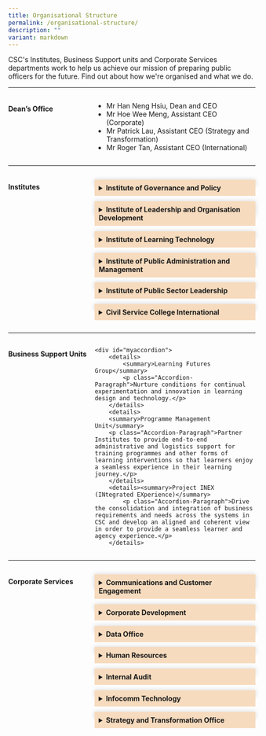 ```yaml
---
title: Organisational Structure
permalink: /organisational-structure/
description: ""
variant: markdown
---
```

<style>
	.grid-container {
	  display: grid;
	  grid-template-columns:  35% 65%;
	 
	}

	.header-left {
		text-align: left;
	
	
	}

	.Accordion-Paragraph {
	 font-size: 1em;
	 margin-left: 0.5em;
	 margin-right: 0.5em;
	 
	}
	
	summary {
		background-color: #f7dbbe;
		padding:8px;
		margin-bottom: -20px;
		font-weight: bold;
		transition: all 0.5s ease;
	}
	
	summary:hover{
		cursor: pointer;
		color: white;
		background-color: #F68B1F;
		font-weight: bold;
	}
	
	details[open] {
		background-color: #f7f0f0;

	}
	
details {
		box-shadow: 0px 0px 10px #d4d4d4;
		margin-top: 1em;
		margin-bottom: 2.2em;
	}

@media only screen and (max-width: 600px) {
	.grid-container {
		display: block;
	}
	
}	
	
	
</style>


<p>CSC's Institutes, Business Support units&nbsp;and Corporate Services departments work to help us achieve our mission of preparing public officers for the future. Find out about how we're organised and what we do.                            </p>

<hr>
<div class="grid-container">
<div class="grid-child-OS-1"><h4 class="header-left">Dean’s Office</h4></div>
<div class="grid-child-OS-2">
	<ul>
	<li>Mr Han Neng Hsiu, Dean and CEO</li>
	<li>Mr Hoe Wee Meng, Assistant CEO (Corporate)</li>
	<li>Mr Patrick Lau, Assistant CEO (Strategy and Transformation)</li>
	<li>Mr Roger Tan, Assistant CEO (International)</li>
</ul>
</div>
</div>


<hr>
<div class="grid-container">
	<div class="grid-child-OS-1"><h4 class="header-left">Institutes</h4>
	</div>
	<div class="grid-child-OS-2">		
<div id="myaccordion">
	<details><summary>Institute of Governance and Policy</summary>
		<p class="Accordion-Paragraph">Build capabilities of public officers in public governance, policy development, public communications and engagement, and international relations.</p>
	</details>
	<details><summary>Institute of Leadership and Organisation Development</summary>
		<p class="Accordion-Paragraph">Develop leadership and organisation development (OD) capabilities through research, training and consultancy, so as to enable sustainable change and transformation in the Public Service.</p></details>
	
<details>
	<summary>Institute of Learning Technology</summary>
	<p class="Accordion-Paragraph">Provide a Whole-of-Government learning platform and promote the use of technology for competency development and upskilling of public service officers.</p>
	</details>
	
<details><summary>Institute of Public Administration and Management</summary><p class="Accordion-Paragraph">Build capabilities in the areas of service management and delivery, strategic human resource management, public finance and law, public service foundational competencies and enforcement practices.
		</p>
	</details>
	

	
<details>
		<summary>Institute of Public Sector Leadership</summary>
		<p class="Accordion-Paragraph">Develop a pipeline of public service leaders through a suite of milestone programmes focusing on leadership development, public governance and its ethos in Singapore.</p>
	</details>
	<details><summary>Civil Service College International</summary>
		<p class="Accordion-Paragraph">Build strategic partnerships through the sharing of Singapore’s public service experience and best practices with the wider global community.</p>
	</details>

</div>
</div>
</div>
<hr>
<div class="grid-container">
	<div class="grid-child-OS-1">
		<h4 class="header-left">Business Support Units</h4>
	 </div>
<div class="grid-child-OS-2">
	
	<div id="myaccordion">
		<details>
			<summary>Learning Futures Group</summary>
			<p class="Accordion-Paragraph">Nurture conditions for continual experimentation and innovation in learning design and technology.</p>
		</details>
		<details>
		<summary>Programme Management Unit</summary>
		<p class="Accordion-Paragraph">Partner Institutes to provide end-to-end administrative and logistics support for training programmes and other forms of learning interventions so that learners enjoy a seamless experience in their learning journey.</p>
		</details>
		<details><summary>Project INEX (INtegrated EXperience)</summary>
			<p class="Accordion-Paragraph">Drive the consolidation and integration of business requirements and needs across the systems in CSC and develop an aligned and coherent view in order to provide a seamless learner and agency experience.</p>
		</details>
	  
 </div>
</div>
</div>
	

<hr>
<div class="grid-container">
	<div class="grid-child-OS-1">
		<h4>Corporate Services</h4>
  </div>
	  <div class="grid-child-OS-2">
	<div id="myaccordion">
  <details><summary>Communications and Customer Engagement</summary><p class="Accordion-Paragraph">Steward corporate identity and customer intelligence, as well as communications and customer engagement with public agencies and public officers.</p></details>
		<details><summary>Corporate Development</summary><p class="Accordion-Paragraph">Manage financial functions, estate and administrative matters, and resource centre.</p></details>
		<details><summary>Data Office</summary><p class="Accordion-Paragraph">Strengthen data infrastructure and expedite the development of data capabilities.</p></details>
		<details><summary>Human Resources</summary><p class="Accordion-Paragraph">Nurture engaged and committed staff, develop professional competencies, promote Human Resources best practices, and maintain sound corporate governance.</p></details>
		<details><summary>Internal Audit</summary>
		<p class="Accordion-Paragraph">Provide independent assurance that College's risk management, governance and internal control processes are operating effectively.</p>
	</details>
		<details><summary>Infocomm Technology</summary><p class="Accordion-Paragraph">Develop technical infrastructure and harness digital technology to boost business efficiency and deliver good customer experience.</p></details>
		<details><summary>Strategy and Transformation Office</summary><p class="Accordion-Paragraph">Develop transformation strategy and roadmap, monitor progress of key projects and ensure alignment of College’s resources, including strategy, data, and business model.</p></details>
  </div>
	</div>
</div>